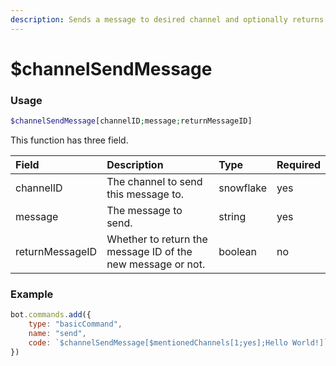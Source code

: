 ```yaml
---
description: Sends a message to desired channel and optionally returns the message ID.
---
```


# $channelSendMessage
### Usage
```php
$channelSendMessage[channelID;message;returnMessageID]
```
This function has three field.

| Field | Description | Type | Required |
| :--- | :--- | :--- | :--- |
| channelID | The channel to send this message to. | snowflake | yes |
| message | The message to send. | string | yes |
| returnMessageID | Whether to return the message ID of the new message or not. | boolean | no |

### Example
```javascript
bot.commands.add({
    type: "basicCommand",
    name: "send",
    code: `$channelSendMessage[$mentionedChannels[1;yes];Hello World!]`
})
```
